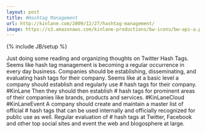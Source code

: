 ```yaml
---
layout: post
title: #Hashtag Management
url: http://kinlane.com/2009/12/27/hashtag-management/
image: https://s3.amazonaws.com/kinlane-productions/bw-icons/bw-api-a.png
---
```

{% include JB/setup %}
Just doing some reading and organizing thoughts on Twitter Hash Tags. Seems like hash tag management is becoming a regular occurrence in every day business.
Companies should be establishing, disseminating, and evaluating hash tags for their company. Seems like at a basic level a company should establish and regularly use # hash tags for their company. #KinLane
Then they should then establish # hash tags for prominent areas of their companies like brands, products and services. #KinLaneCloud #KinLaneEvent
A company should create and maintain a master list of official # hash tags that can be used internally and officially recognized for public use as well.
Regular evaluation of # hash tags at Twitter, Facebook and other top social sites and event the web and blogosphere at large.
